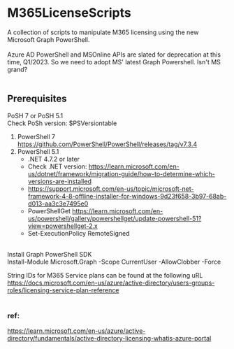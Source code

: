# M365LicenseScripts
A collection of scripts to manipulate M365 licensing using the new Microsoft Graph PowerShell.<br><br>
Azure AD PowerShell and MSOnline APIs are slated for deprecation at this time, Q1/2023. So we need to adopt MS' latest Graph Powershell. Isn't MS grand?<br><br>
## Prerequisites
PoSH 7 or PoSH 5.1<br>
Check PoSh version: $PSVersiontable<br>
1. PowerShell 7 https://github.com/PowerShell/PowerShell/releases/tag/v7.3.4<br>
2. PowerShell 5.1 <br>
    - .NET 4.7.2 or later <br>
    - Check .NET version: https://learn.microsoft.com/en-us/dotnet/framework/migration-guide/how-to-determine-which-versions-are-installed<br>
    - https://support.microsoft.com/en-us/topic/microsoft-net-framework-4-8-offline-installer-for-windows-9d23f658-3b97-68ab-d013-aa3c3e7495e0 <br>
    - PowerShellGet https://learn.microsoft.com/en-us/powershell/gallery/powershellget/update-powershell-51?view=powershellget-2.x <br>
    - Set-ExecutionPolicy RemoteSigned<br><br>

Install Graph PowerShell SDK <br>
Install-Module Microsoft.Graph -Scope CurrentUser -AllowClobber -Force<br>

String IDs for M365 Service plans can be found at the following uRL<br>
https://docs.microsoft.com/en-us/azure/active-directory/users-groups-roles/licensing-service-plan-reference<br><br>
    
### ref:<br>
 https://learn.microsoft.com/en-us/azure/active-directory/fundamentals/active-directory-licensing-whatis-azure-portal
